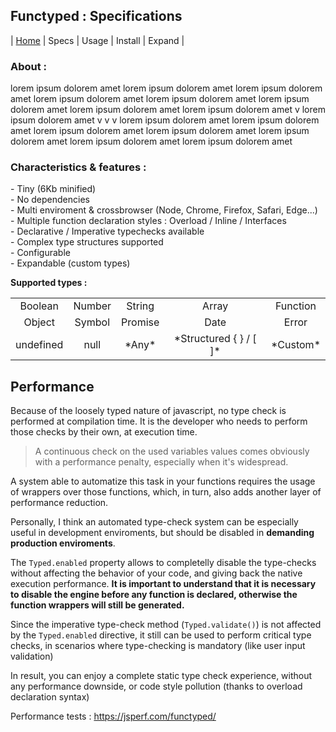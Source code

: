 ## Functyped : Specifications

| [Home](./README.md) | Specs | Usage | Install | Expand |


<div id="cols" class="cols">
	<div class="">
       <h3>About :</h3>
    lorem ipsum dolorem amet  lorem ipsum dolorem amet  lorem ipsum dolorem amet  lorem ipsum dolorem amet  lorem ipsum dolorem amet  lorem ipsum dolorem amet  lorem ipsum dolorem amet  lorem ipsum dolorem amet  v lorem ipsum dolorem amet  v v v lorem ipsum dolorem amet  lorem ipsum dolorem amet  lorem ipsum dolorem amet  lorem ipsum dolorem amet  lorem ipsum dolorem amet  lorem ipsum dolorem amet  lorem ipsum dolorem amet  
    </div>
	<div class="">
        <h3>Characteristics & features :</h3>
        - Tiny (6Kb minified)<br>
        - No dependencies<br>
        - Multi enviroment & crossbrowser (Node, Chrome, Firefox, Safari, Edge...)<br>
        - Multiple function declaration styles : Overload / Inline / Interfaces <br>
        - Declarative / Imperative typechecks available<br>
        - Complex type structures supported<br>
        - Configurable<br>
        - Expandable (custom types)<br>
    </div>
</div>



**Supported types :**

<table align="center">
    <tr>
        <td align="center">Boolean</td>
        <td align="center">Number</td>
        <td align="center">String</td>
        <td align="center">Array</td>
        <td align="center">Function</td>
    </tr>
    <tr>
        <td align="center">Object</td>
        <td align="center">Symbol</td>
        <td align="center">Promise</td>
        <td align="center">Date</td>
        <td align="center">Error</td>
    </tr>
    <tr>
        <td align="center">undefined</td>
        <td align="center">null</td>
        <td align="center">*Any* </td>
        <td align="center">*Structured { } / [ ]*</td>
        <td align="center">*Custom*</td>
    </tr>
</table>



## Performance


Because of the loosely typed nature of javascript, no type check is performed at compilation time. It is the developer who needs to perform those checks by their own, at execution time. 

> A continuous check on the used variables values comes obviously with a performance penalty, especially when it's widespread.

A system able to automatize this task in your functions requires the usage of wrappers over those functions, which, in turn, also adds another layer of performance reduction.

Personally, I think an automated type-check system can be especially useful in development enviroments, but should be disabled in **demanding production enviroments**.

The `Typed.enabled` property allows to completelly disable the type-checks without affecting the behavior of your code, and giving back the native execution performance. 
**It is important to understand that it is necessary to disable the engine before any function is declared, otherwise the function wrappers will still be generated.**

Since the imperative type-check method (`Typed.validate()`) is not affected by the `Typed.enabled` directive, it still can be used to perform critical type checks, in scenarios where type-checking is mandatory (like user input validation)

In result, you can enjoy a complete static type check experience, without any performance downside, or code style pollution (thanks to overload declaration syntax)

Performance tests : https://jsperf.com/functyped/